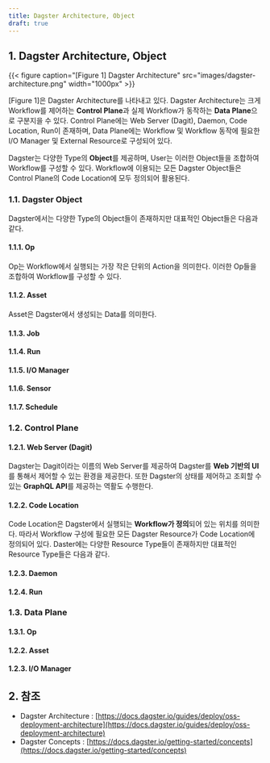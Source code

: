 ```yaml
---
title: Dagster Architecture, Object
draft: true
---
```


## 1. Dagster Architecture, Object

{{< figure caption="[Figure 1] Dagster Architecture" src="images/dagster-architecture.png" width="1000px" >}}

[Figure 1]은 Dagster Architecture를 나타내고 있다. Dagster Architecture는 크게 Workflow를 제어하는 **Control Plane**과 실제 Workflow가 동작하는 **Data Plane**으로 구분지을 수 있다. Control Plane에는 Web Server (Dagit), Daemon, Code Location, Run이 존재하며, Data Plane에는 Workflow 및 Workflow 동작에 필요한 I/O Manager 및 External Resource로 구성되어 있다.

Dagster는 다양한 Type의 **Object**를 제공하며, User는 이러한 Object들을 조합하여 Workflow를 구성할 수 있다. Workflow에 이용되는 모든 Dagster Object들은 Control Plane의 Code Location에 모두 정의되어 활용된다.

### 1.1. Dagster Object

Dagster에서는 다양한 Type의 Object들이 존재하지만 대표적인 Object들은 다음과 같다.

#### 1.1.1. Op

Op는 Workflow에서 실행되는 가장 작은 단위의 Action을 의미한다. 이러한 Op들을 조합하여 Workflow를 구성할 수 있다.

#### 1.1.2. Asset

Asset은 Dagster에서 생성되는 Data를 의미한다. 

#### 1.1.3. Job

#### 1.1.4. Run

#### 1.1.5. I/O Manager

#### 1.1.6. Sensor

#### 1.1.7. Schedule

### 1.2. Control Plane

#### 1.2.1. Web Server (Dagit)

Dagster는 Dagit이라는 이름의 Web Server를 제공하여 Dagster를 **Web 기반의 UI**를 통해서 제어할 수 있는 환경을 제공한다. 또한 Dagster의 상태를 제어하고 조회할 수 있는 **GraphQL API**를 제공하는 역활도 수행한다.

#### 1.2.2. Code Location

Code Location은 Dagster에서 실행되는 **Workflow가 정의**되어 있는 위치를 의미한다. 따라서 Workflow 구성에 필요한 모든 Dagster Resource가 Code Location에 정의되어 있다. Daster에는 다양한 Resource Type들이 존재하지만 대표적인 Resource Type들은 다음과 같다.

#### 1.2.3. Daemon

#### 1.2.4. Run

### 1.3. Data Plane

#### 1.3.1. Op

#### 1.2.2. Asset

#### 1.2.3. I/O Manager

## 2. 참조

* Dagster Architecture : [https://docs.dagster.io/guides/deploy/oss-deployment-architecture](https://docs.dagster.io/guides/deploy/oss-deployment-architecture)
* Dagster Concepts : [https://docs.dagster.io/getting-started/concepts](https://docs.dagster.io/getting-started/concepts)
